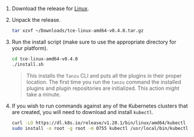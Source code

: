 1. Download the release for [Linux](https://github.com/vmware-tanzu/tce/releases/download/v0.4.0/tce-linux-amd64-v0.4.0.tar.gz).

1. Unpack the release.

    ```sh
    tar xzvf ~/Downloads/tce-linux-amd64-v0.4.0.tar.gz
    ```

1. Run the install script (make sure to use the appropriate directory for your platform).

    ```sh
    cd tce-linux-amd64-v0.4.0
    ./install.sh
    ```
    > This installs the `Tanzu` CLI and puts all the plugins in their proper location.
    > The first time you run the `tanzu` command the installed plugins and plugin repositories are initialized. This action might take a minute.

1. If you wish to run commands against any of the Kubernetes clusters that are created, you will need to download and install `kubectl`.

    ```sh
    curl -LO https://dl.k8s.io/release/v1.20.1/bin/linux/amd64/kubectl
    sudo install -o root -g root -m 0755 kubectl /usr/local/bin/kubectl
    ```
